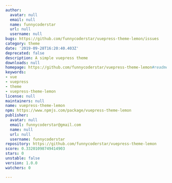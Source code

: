 ```yaml
---
author:
  avatar: null
  email: null
  name: funnycoderstar
  url: null
  username: null
bugs: https://github.com/funnycoderstar/vuepress-theme-lemon/issues
category: theme
date: '2019-09-28T16:20:40.403Z'
deprecated: false
description: A simple vuepress theme
downloads: null
homepage: https://github.com/funnycoderstar/vuepress-theme-lemon#readme
keywords:
- vue
- vuepress
- theme
- vuepress-theme-lemon
license: null
maintainers: null
name: vuepress-theme-lemon
npm: https://www.npmjs.com/package/vuepress-theme-lemon
publisher:
  avatar: null
  email: funnycoderstar@gmail.com
  name: null
  url: null
  username: funnycoderstar
repository: https://github.com/funnycoderstar/vuepress-theme-lemon
score: 0.33201098749414903
stars: 0
unstable: false
version: 1.0.0
watchers: 0

---
```


